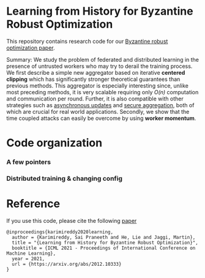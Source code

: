 # Learning from History for Byzantine Robust Optimization

This repository contains research code for our [Byzantine robust optimization paper](https://arxiv.org/abs/2012.10333).


Summary:
We study the problem of federated and distributed learning in the presence of untrusted workers who may try to derail the training process. We first describe a simple new aggregator based on iterative **centered clipping** which has significantly stronger theoretical guarantees than previous methods. This aggregator is especially interesting since, unlike most preceding methods, it is very scalable requiring only *O(n)* computation and communication per round. Further, it is also compatible with other strategies such as [asynchronous updates](https://arxiv.org/abs/1604.00981) and [secure aggregation](https://eprint.iacr.org/2017/281.pdf), both of which are crucial for real world applications. Secondly, we show that the time coupled attacks can easily be overcome by using **worker momentum**. 


# Code organization

### A few pointers


### Distributed training & changing config


# Reference

If you use this code, please cite the following [paper](https://arxiv.org/abs/2012.10333)

    @inproceedings{karimireddy2020learning,
      author = {Karimireddy, Sai Praneeth and He, Lie and Jaggi, Martin},
      title = "{Learning from History for Byzantine Robust Optimization}",
      booktitle = {ICML 2021 - Proceedings of International Conference on Machine Learning},
      year = 2021,
      url = {https://arxiv.org/abs/2012.10333}
    }

